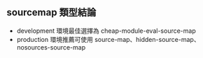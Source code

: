 ## sourcemap 類型結論
- development 環境最佳選擇為 cheap-module-eval-source-map
- production 環境推薦可使用 source-map、hidden-source-map、nosources-source-map
